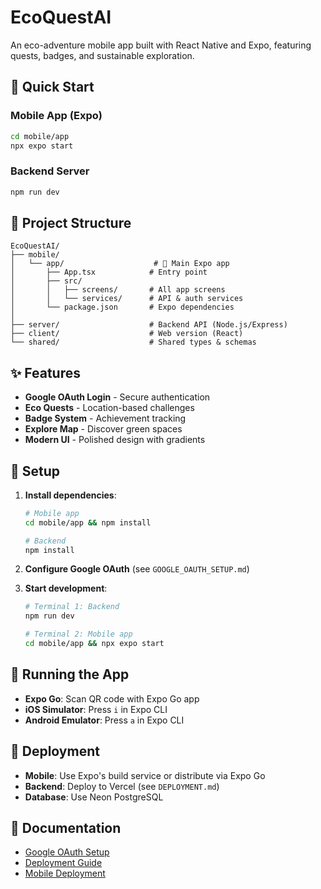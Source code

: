 # EcoQuestAI

An eco-adventure mobile app built with React Native and Expo, featuring quests, badges, and sustainable exploration.

## 🚀 Quick Start

### Mobile App (Expo)
```bash
cd mobile/app
npx expo start
```

### Backend Server
```bash
npm run dev
```

## 📱 Project Structure

```
EcoQuestAI/
├── mobile/
│   └── app/                    # 🎯 Main Expo app
│       ├── App.tsx            # Entry point
│       ├── src/
│       │   ├── screens/       # All app screens
│       │   └── services/      # API & auth services
│       └── package.json       # Expo dependencies
│
├── server/                    # Backend API (Node.js/Express)
├── client/                    # Web version (React)
└── shared/                    # Shared types & schemas
```

## ✨ Features

- **Google OAuth Login** - Secure authentication
- **Eco Quests** - Location-based challenges
- **Badge System** - Achievement tracking
- **Explore Map** - Discover green spaces
- **Modern UI** - Polished design with gradients

## 🔧 Setup

1. **Install dependencies**:
   ```bash
   # Mobile app
   cd mobile/app && npm install
   
   # Backend
   npm install
   ```

2. **Configure Google OAuth** (see `GOOGLE_OAUTH_SETUP.md`)

3. **Start development**:
   ```bash
   # Terminal 1: Backend
   npm run dev
   
   # Terminal 2: Mobile app
   cd mobile/app && npx expo start
   ```

## 📱 Running the App

- **Expo Go**: Scan QR code with Expo Go app
- **iOS Simulator**: Press `i` in Expo CLI
- **Android Emulator**: Press `a` in Expo CLI

## 🚀 Deployment

- **Mobile**: Use Expo's build service or distribute via Expo Go
- **Backend**: Deploy to Vercel (see `DEPLOYMENT.md`)
- **Database**: Use Neon PostgreSQL

## 📄 Documentation

- [Google OAuth Setup](GOOGLE_OAUTH_SETUP.md)
- [Deployment Guide](DEPLOYMENT.md)
- [Mobile Deployment](MOBILE_DEPLOYMENT.md)